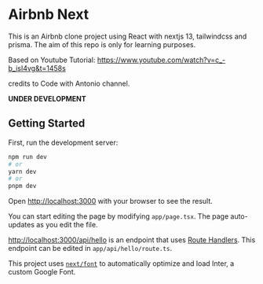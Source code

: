# Airbnb Next

This is an Airbnb clone project using React with nextjs 13, tailwindcss and prisma. The aim of this repo is only for learning purposes.

Based on Youtube Tutorial: https://www.youtube.com/watch?v=c_-b_isI4vg&t=1458s

credits to Code with Antonio channel.

**UNDER DEVELOPMENT**

## Getting Started

First, run the development server:

```bash
npm run dev
# or
yarn dev
# or
pnpm dev
```

Open [http://localhost:3000](http://localhost:3000) with your browser to see the result.

You can start editing the page by modifying `app/page.tsx`. The page auto-updates as you edit the file.

[http://localhost:3000/api/hello](http://localhost:3000/api/hello) is an endpoint that uses [Route Handlers](https://beta.nextjs.org/docs/routing/route-handlers). This endpoint can be edited in `app/api/hello/route.ts`.

This project uses [`next/font`](https://nextjs.org/docs/basic-features/font-optimization) to automatically optimize and load Inter, a custom Google Font.

